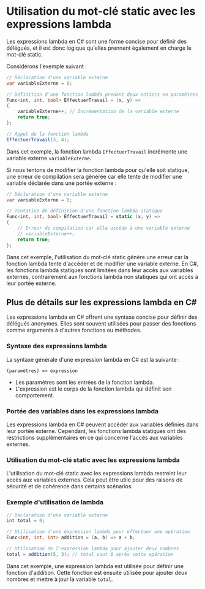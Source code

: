 # Utilisation du mot-clé static avec les expressions lambda

Les expressions lambda en C# sont une forme concise pour définir des délégués, et il est donc logique qu'elles prennent également en charge le mot-clé static.

Considérons l'exemple suivant :

```csharp
// Déclaration d'une variable externe
var variableExterne = 0;

// Définition d'une fonction lambda prenant deux entiers en paramètres
Func<int, int, bool> EffectuerTravail = (x, y) =>
{
    variableExterne++; // Incrémentation de la variable externe
    return true;
};

// Appel de la fonction lambda
EffectuerTravail(3, 4);
```

Dans cet exemple, la fonction lambda `EffectuerTravail` incrémente une variable externe `variableExterne`.

Si nous tentons de modifier la fonction lambda pour qu'elle soit statique, une erreur de compilation sera générée car elle tente de modifier une variable déclarée dans une portée externe :

```csharp
// Déclaration d'une variable externe
var variableExterne = 0;

// Tentative de définition d'une fonction lambda statique
Func<int, int, bool> EffectuerTravail = static (x, y) =>
{
    // Erreur de compilation car elle accède à une variable externe
    // variableExterne++;
    return true;
};
```

Dans cet exemple, l'utilisation du mot-clé static génère une erreur car la fonction lambda tente d'accéder et de modifier une variable externe. En C#, les fonctions lambda statiques sont limitées dans leur accès aux variables externes, contrairement aux fonctions lambda non statiques qui ont accès à leur portée externe.

## Plus de détails sur les expressions lambda en C#

Les expressions lambda en C# offrent une syntaxe concise pour définir des délégués anonymes. Elles sont souvent utilisées pour passer des fonctions comme arguments à d'autres fonctions ou méthodes.

### Syntaxe des expressions lambda

La syntaxe générale d'une expression lambda en C# est la suivante :

```
(paramètres) => expression
```

- Les paramètres sont les entrées de la fonction lambda.
- L'expression est le corps de la fonction lambda qui définit son comportement.

### Portée des variables dans les expressions lambda

Les expressions lambda en C# peuvent accéder aux variables définies dans leur portée externe. Cependant, les fonctions lambda statiques ont des restrictions supplémentaires en ce qui concerne l'accès aux variables externes.

### Utilisation du mot-clé static avec les expressions lambda

L'utilisation du mot-clé static avec les expressions lambda restreint leur accès aux variables externes. Cela peut être utile pour des raisons de sécurité et de cohérence dans certains scénarios.

### Exemple d'utilisation de lambda

```csharp
// Déclaration d'une variable externe
int total = 0;

// Utilisation d'une expression lambda pour effectuer une opération
Func<int, int, int> addition = (a, b) => a + b;

// Utilisation de l'expression lambda pour ajouter deux nombres
total = addition(5, 3); // total vaut 8 après cette opération
```

Dans cet exemple, une expression lambda est utilisée pour définir une fonction d'addition. Cette fonction est ensuite utilisée pour ajouter deux nombres et mettre à jour la variable `total`.